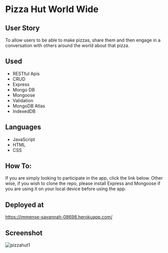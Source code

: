 # Pizza Hut World Wide

## User Story
To allow users to be able to make pizzas, share them and then engage in a conversation with others around the world about that pizza.

## Used
- RESTful Apis
- CRUD
- Express
- Mongo DB
- Mongoose
- Validation
- MongoDB Atlas
- IndexedDB

## Languages
- JavaScript
- HTML
- CSS

## How To:
If you are simply looking to participate in the app, click the link below. Other wise, if you wish to clone the repo, please install Express and Mongoose if you are using it on your local device before using the app.

## Deployed at
https://immense-savannah-08698.herokuapp.com/

## Screenshot
![pizzahut1](https://user-images.githubusercontent.com/77703087/125009080-11140780-e021-11eb-9a2b-7a516c35fdc3.PNG)
